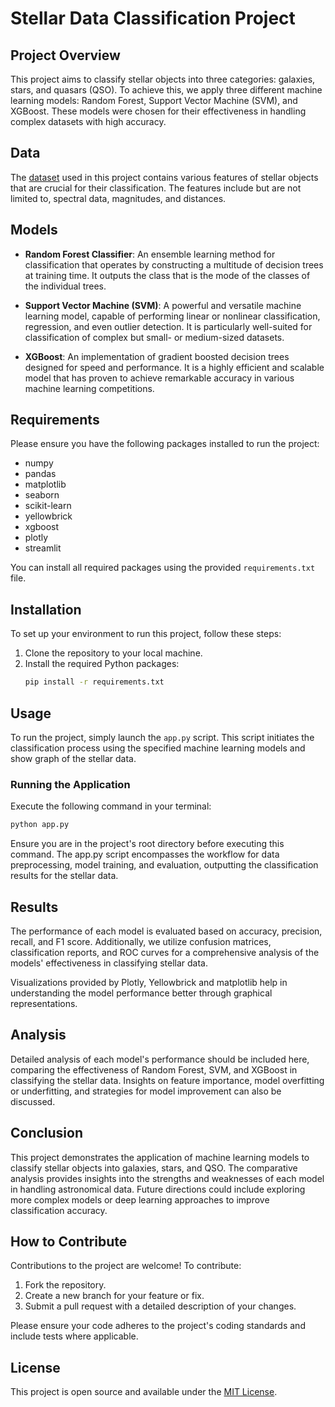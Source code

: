 # Stellar Data Classification Project

## Project Overview

This project aims to classify stellar objects into three categories: galaxies, stars, and quasars (QSO). To achieve this, we apply three different machine learning models: Random Forest, Support Vector Machine (SVM), and XGBoost. These models were chosen for their effectiveness in handling complex datasets with high accuracy.

## Data

The [dataset](https://www.kaggle.com/datasets/fedesoriano/stellar-classification-dataset-sdss17) used in this project contains various features of stellar objects that are crucial for their classification. The features include but are not limited to, spectral data, magnitudes, and distances.

## Models

- **Random Forest Classifier**: An ensemble learning method for classification that operates by constructing a multitude of decision trees at training time. It outputs the class that is the mode of the classes of the individual trees.
  
- **Support Vector Machine (SVM)**: A powerful and versatile machine learning model, capable of performing linear or nonlinear classification, regression, and even outlier detection. It is particularly well-suited for classification of complex but small- or medium-sized datasets.
  
- **XGBoost**: An implementation of gradient boosted decision trees designed for speed and performance. It is a highly efficient and scalable model that has proven to achieve remarkable accuracy in various machine learning competitions.

## Requirements

Please ensure you have the following packages installed to run the project:

- numpy
- pandas
- matplotlib
- seaborn
- scikit-learn
- yellowbrick
- xgboost
- plotly
- streamlit

You can install all required packages using the provided `requirements.txt` file.

## Installation

To set up your environment to run this project, follow these steps:

1. Clone the repository to your local machine.
2. Install the required Python packages:
   ```bash
   pip install -r requirements.txt
   ```
## Usage

To run the project, simply launch the `app.py` script. This script initiates the classification process using the specified machine learning models and show graph of the stellar data.

### Running the Application

Execute the following command in your terminal:

```bash
python app.py
```
Ensure you are in the project's root directory before executing this command. The app.py script encompasses the workflow for data preprocessing, model training, and evaluation, outputting the classification results for the stellar data.
## Results

The performance of each model is evaluated based on accuracy, precision, recall, and F1 score. Additionally, we utilize confusion matrices, classification reports, and ROC curves for a comprehensive analysis of the models' effectiveness in classifying stellar data.

Visualizations provided by Plotly, Yellowbrick and matplotlib help in understanding the model performance better through graphical representations.

## Analysis

Detailed analysis of each model's performance should be included here, comparing the effectiveness of Random Forest, SVM, and XGBoost in classifying the stellar data. Insights on feature importance, model overfitting or underfitting, and strategies for model improvement can also be discussed.

## Conclusion

This project demonstrates the application of machine learning models to classify stellar objects into galaxies, stars, and QSO. The comparative analysis provides insights into the strengths and weaknesses of each model in handling astronomical data. Future directions could include exploring more complex models or deep learning approaches to improve classification accuracy.

## How to Contribute

Contributions to the project are welcome! To contribute:

1. Fork the repository.
2. Create a new branch for your feature or fix.
3. Submit a pull request with a detailed description of your changes.

Please ensure your code adheres to the project's coding standards and include tests where applicable.

## License

This project is open source and available under the [MIT License](LICENSE).
